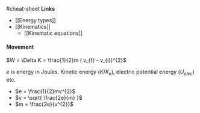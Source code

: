 #cheat-sheet
**Links**
- [[Energy types]] 
- [[Kinematics]] 
	- [[Kinematic equations]] 

#### Movement
$W = \Delta K = \frac{1}{2}m ( v_{f} - v_{i})^{2}$

$e$ is energy in Joules. Kinetic energy ($K$/$K_{e}$), electric potential energy ($U_{elec}$) etc.
- $e = \frac{1}{2}mv^{2}$
- $v = \sqrt{ \frac{2e}{m} }$
- $m = \frac{2e}{v^{2}}$
